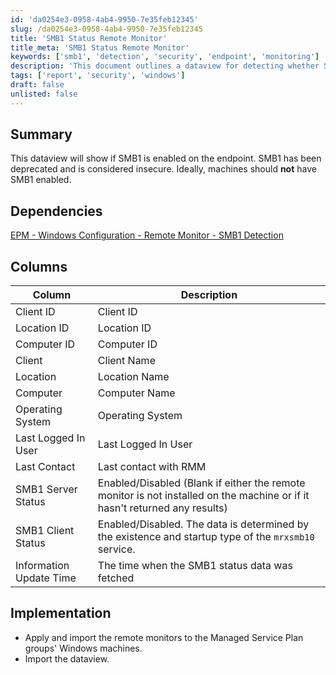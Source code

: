 ```yaml
---
id: 'da0254e3-0958-4ab4-9950-7e35feb12345'
slug: /da0254e3-0958-4ab4-9950-7e35feb12345
title: 'SMB1 Status Remote Monitor'
title_meta: 'SMB1 Status Remote Monitor'
keywords: ['smb1', 'detection', 'security', 'endpoint', 'monitoring']
description: 'This document outlines a dataview for detecting whether SMB1 is enabled on endpoints. SMB1 is deprecated and poses security risks, so it is essential to ensure that it is disabled on all machines. The dataview includes necessary columns for monitoring and implementation steps for effective management.'
tags: ['report', 'security', 'windows']
draft: false
unlisted: false
---
```


## Summary

This dataview will show if SMB1 is enabled on the endpoint. SMB1 has been deprecated and is considered insecure. Ideally, machines should **not** have SMB1 enabled.

## Dependencies

[EPM - Windows Configuration - Remote Monitor - SMB1 Detection](/docs/de67816f-e6ff-4fed-92e1-26fd5ae5359d)

## Columns

| Column                    | Description                                                                                                                   |
|--------------------------|-------------------------------------------------------------------------------------------------------------------------------|
| Client ID                | Client ID                                                                                                                    |
| Location ID              | Location ID                                                                                                                  |
| Computer ID              | Computer ID                                                                                                                  |
| Client                   | Client Name                                                                                                                  |
| Location                 | Location Name                                                                                                                |
| Computer                 | Computer Name                                                                                                                |
| Operating System         | Operating System                                                                                                             |
| Last Logged In User      | Last Logged In User                                                                                                         |
| Last Contact             | Last contact with RMM                                                                                                       |
| SMB1 Server Status       | Enabled/Disabled (Blank if either the remote monitor is not installed on the machine or if it hasn't returned any results)   |
| SMB1 Client Status       | Enabled/Disabled. The data is determined by the existence and startup type of the `mrxsmb10` service.                       |
| Information Update Time   | The time when the SMB1 status data was fetched                                                                               |

## Implementation

- Apply and import the remote monitors to the Managed Service Plan groups' Windows machines.
- Import the dataview.

